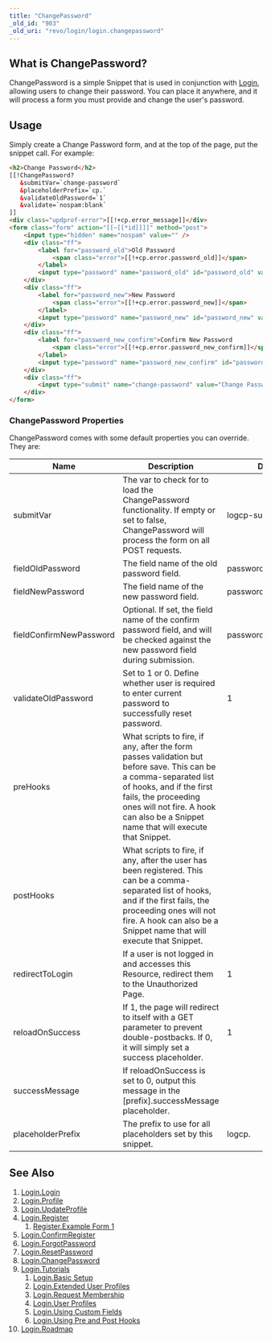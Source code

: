 ```yaml
---
title: "ChangePassword"
_old_id: "903"
_old_uri: "revo/login/login.changepassword"
---
```


## What is ChangePassword?

ChangePassword is a simple Snippet that is used in conjunction with [Login](extras/login/login.login "Login.Login"), allowing users to change their password. You can place it anywhere, and it will process a form you must provide and change the user's password.

## Usage

Simply create a Change Password form, and at the top of the page, put the snippet call. For example:

``` html
<h2>Change Password</h2>
[[!ChangePassword?
   &submitVar=`change-password`
   &placeholderPrefix=`cp.`
   &validateOldPassword=`1`
   &validate=`nospam:blank`
]]
<div class="updprof-error">[[!+cp.error_message]]</div>
<form class="form" action="[[~[[*id]]]]" method="post">
    <input type="hidden" name="nospam" value="" />
    <div class="ff">
        <label for="password_old">Old Password
            <span class="error">[[!+cp.error.password_old]]</span>
        </label>
        <input type="password" name="password_old" id="password_old" value="[[+cp.password_old]]" />
    </div>
    <div class="ff">
        <label for="password_new">New Password
            <span class="error">[[!+cp.error.password_new]]</span>
        </label>
        <input type="password" name="password_new" id="password_new" value="[[+cp.password_new]]" />
    </div>
    <div class="ff">
        <label for="password_new_confirm">Confirm New Password
            <span class="error">[[!+cp.error.password_new_confirm]]</span>
        </label>
        <input type="password" name="password_new_confirm" id="password_new_confirm" value="[[+cp.password_new_confirm]]" />
    </div>
    <div class="ff">
        <input type="submit" name="change-password" value="Change Password" />
    </div>
</form>
```

### ChangePassword Properties

ChangePassword comes with some default properties you can override. They are:

| Name                    | Description                                                                                                                                                                                                                                               | Default                |
| ----------------------- | --------------------------------------------------------------------------------------------------------------------------------------------------------------------------------------------------------------------------------------------------------- | ---------------------- |
| submitVar               | The var to check for to load the ChangePassword functionality. If empty or set to false, ChangePassword will process the form on all POST requests.                                                                                                       | logcp-submit           |
| fieldOldPassword        | The field name of the old password field.                                                                                                                                                                                                                 | password\_old          |
| fieldNewPassword        | The field name of the new password field.                                                                                                                                                                                                                 | password\_new          |
| fieldConfirmNewPassword | Optional. If set, the field name of the confirm password field, and will be checked against the new password field during submission.                                                                                                                     | password\_new\_confirm |
| validateOldPassword     | Set to 1 or 0. Define whether user is required to enter current password to successfully reset password.                                                                                                                                                  | 1                      |
| preHooks                | What scripts to fire, if any, after the form passes validation but before save. This can be a comma-separated list of hooks, and if the first fails, the proceeding ones will not fire. A hook can also be a Snippet name that will execute that Snippet. |                        |
| postHooks               | What scripts to fire, if any, after the user has been registered. This can be a comma-separated list of hooks, and if the first fails, the proceeding ones will not fire. A hook can also be a Snippet name that will execute that Snippet.               |                        |
| redirectToLogin         | If a user is not logged in and accesses this Resource, redirect them to the Unauthorized Page.                                                                                                                                                            | 1                      |
| reloadOnSuccess         | If 1, the page will redirect to itself with a GET parameter to prevent double-postbacks. If 0, it will simply set a success placeholder.                                                                                                                  | 1                      |
| successMessage          | If reloadOnSuccess is set to 0, output this message in the \[prefix\].successMessage placeholder.                                                                                                                                                         |                        |
| placeholderPrefix       | The prefix to use for all placeholders set by this snippet.                                                                                                                                                                                               | logcp.                 |

## See Also

1. [Login.Login](extras/login/login.login)
2. [Login.Profile](extras/login/login.profile)
3. [Login.UpdateProfile](extras/login/login.updateprofile)
4. [Login.Register](extras/login/login.register)
   1. [Register.Example Form 1](extras/login/login.register/register.example-form-1)
5. [Login.ConfirmRegister](extras/login/login.confirmregister)
6. [Login.ForgotPassword](extras/login/login.forgotpassword)
7. [Login.ResetPassword](extras/login/login.resetpassword)
8. [Login.ChangePassword](extras/login/login.changepassword)
9. [Login.Tutorials](extras/login/login.tutorials)
    1. [Login.Basic Setup](extras/login/login.tutorials/login.basic-setup)
    2. [Login.Extended User Profiles](extras/login/login.tutorials/login.extended-user-profiles)
    3. [Login.Request Membership](extras/login/login.tutorials/login.request-membership)
    4. [Login.User Profiles](extras/login/login.tutorials/login.user-profiles)
    5. [Login.Using Custom Fields](extras/login/login.tutorials/login.using-custom-fields)
    6. [Login.Using Pre and Post Hooks](extras/login/login.tutorials/login.using-pre-and-post-hooks)
10. [Login.Roadmap](extras/login/login.roadmap)
